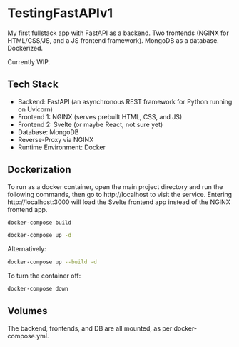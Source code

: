 # TestingFastAPIv1
My first fullstack app with FastAPI as a backend. Two frontends (NGINX for HTML/CSS/JS, and a JS frontend framework). MongoDB as a database. Dockerized.

Currently WIP.

## Tech Stack
* Backend: FastAPI (an asynchronous REST framework for Python running on Uvicorn)
* Frontend 1: NGINX (serves prebuilt HTML, CSS, and JS)
* Frontend 2: Svelte (or maybe React, not sure yet)
* Database: MongoDB
* Reverse-Proxy via NGINX
* Runtime Environment: Docker

## Dockerization
To run as a docker container, open the main project directory and run the following commands, then go to http://localhost to visit the service. Entering http://localhost:3000 will load the Svelte frontend app instead of the NGINX frontend app.
```bash
docker-compose build
```
```bash
docker-compose up -d
```
Alternatively:
```bash
docker-compose up --build -d
```
To turn the container off:
```bash
docker-compose down
```

## Volumes
The backend, frontends, and DB are all mounted, as per docker-compose.yml.
